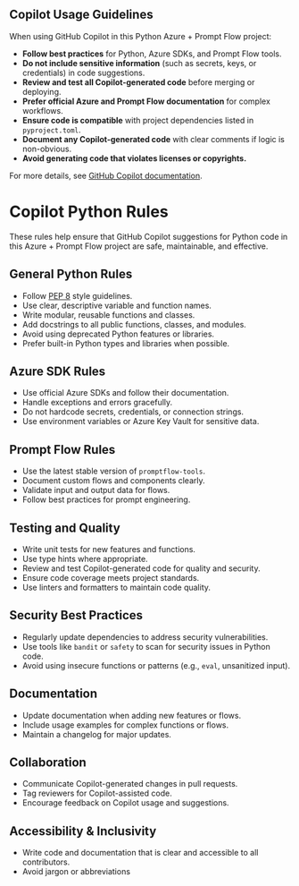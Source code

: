 ## Copilot Usage Guidelines

When using GitHub Copilot in this Python Azure + Prompt Flow project:

- **Follow best practices** for Python, Azure SDKs, and Prompt Flow tools.
- **Do not include sensitive information** (such as secrets, keys, or credentials) in code suggestions.
- **Review and test all Copilot-generated code** before merging or deploying.
- **Prefer official Azure and Prompt Flow documentation** for complex workflows.
- **Ensure code is compatible** with project dependencies listed in `pyproject.toml`.
- **Document any Copilot-generated code** with clear comments if logic is non-obvious.
- **Avoid generating code that violates licenses or copyrights.**

For more details, see [GitHub Copilot documentation](https://docs.github.com/en/copilot).

# Copilot Python Rules

These rules help ensure that GitHub Copilot suggestions for Python code in this Azure + Prompt Flow project are safe, maintainable, and effective.

## General Python Rules

- Follow [PEP 8](https://peps.python.org/pep-0008/) style guidelines.
- Use clear, descriptive variable and function names.
- Write modular, reusable functions and classes.
- Add docstrings to all public functions, classes, and modules.
- Avoid using deprecated Python features or libraries.
- Prefer built-in Python types and libraries when possible.

## Azure SDK Rules

- Use official Azure SDKs and follow their documentation.
- Handle exceptions and errors gracefully.
- Do not hardcode secrets, credentials, or connection strings.
- Use environment variables or Azure Key Vault for sensitive data.

## Prompt Flow Rules

- Use the latest stable version of `promptflow-tools`.
- Document custom flows and components clearly.
- Validate input and output data for flows.
- Follow best practices for prompt engineering.

## Testing and Quality

- Write unit tests for new features and functions.
- Use type hints where appropriate.
- Review and test Copilot-generated code for quality and security.
- Ensure code coverage meets project standards.
- Use linters and formatters to maintain code quality.

## Security Best Practices

- Regularly update dependencies to address security vulnerabilities.
- Use tools like `bandit` or `safety` to scan for security issues in Python code.
- Avoid using insecure functions or patterns (e.g., `eval`, unsanitized input).

## Documentation

- Update documentation when adding new features or flows.
- Include usage examples for complex functions or flows.
- Maintain a changelog for major updates.

## Collaboration

- Communicate Copilot-generated changes in pull requests.
- Tag reviewers for Copilot-assisted code.
- Encourage feedback on Copilot usage and suggestions.

## Accessibility & Inclusivity

- Write code and documentation that is clear and accessible to all contributors.
- Avoid jargon or abbreviations
